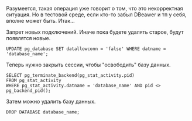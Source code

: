 Разумеется, такая операция уже говорит о том, что это некорректная ситуация. Но в тестовой среде, если кто-то забыл DBeawer и тп у себя, вполне может быть. Итак...

Запрет новых подключений. Иначе пока будете удалять старое, будут появлятся новые.

`UPDATE pg_database SET datallowconn = 'false' WHERE datname = 'database_name';`

Теперь нужно закрыть сессии, чтобы "освободить" базу данных.

```
SELECT pg_terminate_backend(pg_stat_activity.pid)
FROM pg_stat_activity
WHERE pg_stat_activity.datname = 'database_name' AND pid <> pg_backend_pid();
```

Затем можно удалить базу данных.

`DROP DATABASE database_name;`
